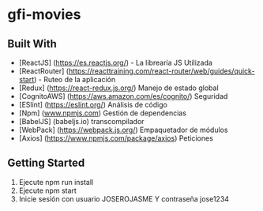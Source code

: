 # gfi-movies

## Built With
* [ReactJS] (https://es.reactjs.org/) - La librearía JS Utilizada
* [ReactRouter] (https://reacttraining.com/react-router/web/guides/quick-start) - Ruteo de la aplicación
* [Redux] (https://react-redux.js.org/) Manejo de estado global
* [CognitoAWS] (https://aws.amazon.com/es/cognito/) Seguridad
* [ESlint] (https://eslint.org/) Análisis de código
* [Npm] (www.npmjs.com) Gestión de dependencias
* [BabelJS] (babeljs.io) transcompilador
* [WebPack] (https://webpack.js.org/) Empaquetador de módulos
* [Axios] (https://www.npmjs.com/package/axios) Peticiones

## Getting Started

1. Ejecute npm run install
2. Ejecute npm start
3. Inicie sesión con usuario JOSEROJASME Y contraseña jose1234

